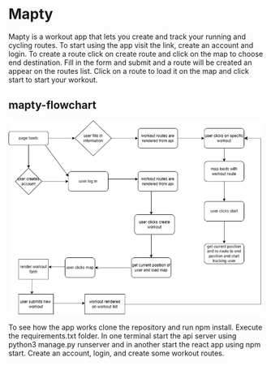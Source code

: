 # Mapty
Mapty is a workout app that lets you create and track your running and cycling routes. To start using the app visit the link, create an account and login.
To create a route click on create route and click on the map to choose end destination. Fill in the form and submit and a route will be created an appear
on the routes list.
Click on a route to load it on the map and click start to start your workout.
## mapty-flowchart
![Flowchart](mapty-flowchart.drawio.png)


To see how the app works clone the repository and run npm install. Execute the requirements.txt folder. 
In one terminal start the api server using python3 manage.py runserver and in another start the react app using npm start. Create an account, login, and create some
workout routes.
